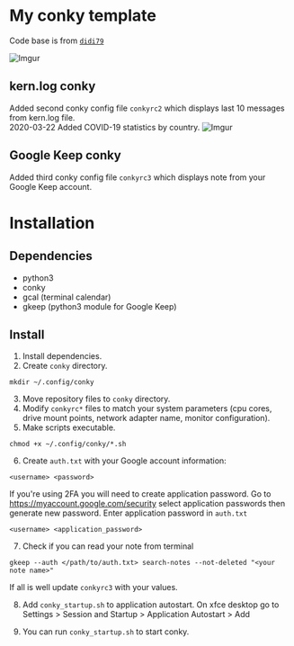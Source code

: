 # My conky template
Code base is from <a href="https://www.deviantart.com/didi79/art/conky-config-127651851">`didi79`</a>

![Imgur](https://i.imgur.com/fiCotn2.png)

## kern.log conky
Added second conky config file `conkyrc2` which displays last 10 messages from kern.log file.  
2020-03-22 Added COVID-19 statistics by country.
![Imgur](https://i.imgur.com/Q5YNL4j.png)

## Google Keep conky
Added third conky config file `conkyrc3` which displays note from your Google Keep account.

# Installation

## Dependencies
* python3
* conky
* gcal (terminal calendar)
* gkeep (python3 module for Google Keep)

## Install 

1. Install dependencies.
2. Create `conky`  directory.
```
mkdir ~/.config/conky
```
3. Move repository files to `conky` directory.
4. Modify `conkyrc*` files to match your system parameters (cpu cores, drive mount points, network adapter name, monitor configuration).
5. Make scripts executable.
```
chmod +x ~/.config/conky/*.sh
```
6. Create `auth.txt` with your Google account information:
```
<username> <password>
```
If you're using 2FA you will need to create application password. Go to https://myaccount.google.com/security select application passwords then generate new password.
Enter application password in `auth.txt`
```
<username> <application_password>
```
7. Check if you can read your note from terminal
```
gkeep --auth </path/to/auth.txt> search-notes --not-deleted "<your note name>"
```
If all is well update `conkyrc3` with your values.

8. Add `conky_startup.sh` to application autostart. On xfce desktop go to
Settings > Session and Startup > Application Autostart > Add

9. You can run `conky_startup.sh` to start conky.
